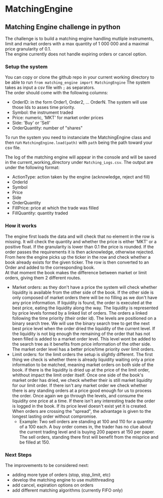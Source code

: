 # MatchingEngine
## Matching Engine challenge in python
The challenge is to build a matching engine handling mutliple instruments, limit and market orders with a max quantity of 1 000 000 and a maximal price granularity of 0.1. <br>
The engine currently does not handle expiring orders or cancel option.
### Setup the system
You can copy or clone the github repo in your current working directory to be able to run `from matching_engine import MatchingEngine`
The system takes as input a csv file with `;` as separators. <br>
The order should come with the following columns: 
- OrderID: in the form Order1, Order2, ... OrderN. The system will use those Ids to asses time priority.
- Symbol: the instrument traded
- Price: numeric, 'MKT' for market order prices
- Side: 'Buy' or 'Sell'
- OrderQuantity: number of "shares" 

To run the system you need to instanciate the MatchingEngine class and then run `MatchingEngine.load(path)` with `path` being the path toward your csv file. 

The log of the matching engine will appear in the console and will be saved in the current_working_directory under `Matching_Logs.csv`. The output are under the following format: 
- ActionType: action taken by the engine (acknowledge, reject and fill)
- OrderId
- Symbol
- Price
- Side
- OrderQuantity
- FillPrice: price at which the trade was filled
- FillQuantity: quantity traded

### How it works
The engine first loads the data and will check that no element in the row is missing. It will check the quantity and whether the price is either 'MKT' or a positive float. If the granularity is lower than 0.1 the price is rounded. If the order passes the requirements it is then acknowledge, otherwise rejected. <br>
From here the engine picks up the ticker in the row and check whether a book already exists for the given ticker. The row is then converted to an Order and added to the corresponding book.  
At that moment the book makes the difference between market or limit orders, giving them 2 different routes. 
- Market orders: as they don't have a price the system will check whether liquidity is available from the other side of the book. If the other side is only composed of market orders there will be no filling as we don't have any price information. If liquidity is found, the order is executed at the best price, eating the liquidity along the way. The liquidity is represented by price levels formed by a linked list of orders. The orders a linked following the time priority (their order id). The levels are positioned on a binary search tree. We will use the binary search tree to get the next best price level when the order dried the liquidity of the current level. If the liquidity is not big enough the remaining of the order that has not been filled is added to a market order level. This level wont be added to the search tree as it benefits from price information of the other side. The market order level has a better price/time priority over limit orders. 
- Limit orders: for the limit orders the setup is slightly different. The first thing we check is whether there is already liquidity waiting only a price information to be matched, meaning market orders on both side of the book. if there is the liquidity is dried up at the price of the limit order, whithout impact the limit order itself. Once one side of the book's market order has dried, we check whether their is still market liquidity for our limit order. If there isn't any market order we check whether there is any standing orders at a price good enough for us to process the order. Once again we go through the levels, and consume the liquidity one price at a time. If there isn't any interesting trade the order is logged in the book. If its price level doesn't exist yet it is created. 
When orders are crossing the "spread", the advantage is given to the longest lasting order without compromise. <br> 
  - Example: Two sell orders are standing at 100 and 110 for a quantity of a 100 each. A buy order comes in, the trader has no clue about the current trading level and is buying 200 papers at 150 per paper. The sell orders, standing there first will benefit from the misprice and be filled at 150. 

### Next Steps 
The improvements to be considered next: 
- adding more type of orders (stop, stop_limit, etc)
- develop the matching engine to use multithreading 
- add cancel, expiration options on orders
- add different matching algorithms (currently FIFO only)
